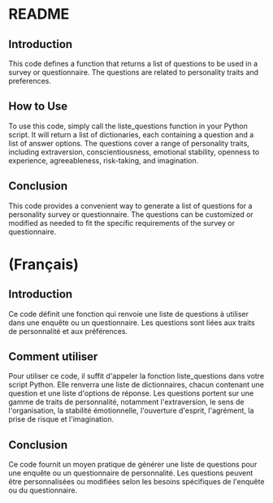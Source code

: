# README

## Introduction

This code defines a function that returns a list of questions to be used in a survey or questionnaire. The questions are related to personality traits and preferences.

## How to Use

To use this code, simply call the liste_questions function in your Python script. It will return a list of dictionaries, each containing a question and a list of answer options. The questions cover a range of personality traits, including extraversion, conscientiousness, emotional stability, openness to experience, agreeableness, risk-taking, and imagination.

## Conclusion

This code provides a convenient way to generate a list of questions for a personality survey or questionnaire. The questions can be customized or modified as needed to fit the specific requirements of the survey or questionnaire.

# (Français)

## Introduction

Ce code définit une fonction qui renvoie une liste de questions à utiliser dans une enquête ou un questionnaire. Les questions sont liées aux traits de personnalité et aux préférences.

## Comment utiliser

Pour utiliser ce code, il suffit d'appeler la fonction liste_questions dans votre script Python. Elle renverra une liste de dictionnaires, chacun contenant une question et une liste d'options de réponse. Les questions portent sur une gamme de traits de personnalité, notamment l'extraversion, le sens de l'organisation, la stabilité émotionnelle, l'ouverture d'esprit, l'agrément, la prise de risque et l'imagination.

## Conclusion

Ce code fournit un moyen pratique de générer une liste de questions pour une enquête ou un questionnaire de personnalité. Les questions peuvent être personnalisées ou modifiées selon les besoins spécifiques de l'enquête ou du questionnaire.
